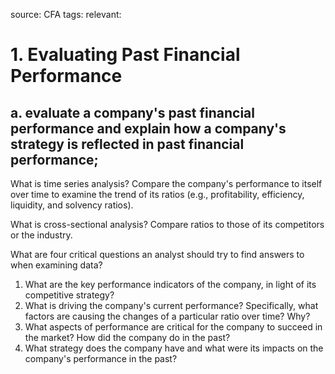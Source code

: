source: CFA
tags: 
relevant: 

# 1. Evaluating Past Financial Performance

## a. evaluate a company's past financial performance and explain how a company's strategy is reflected in past financial performance;

What is time series analysis?
Compare the company's performance to itself over time to examine the trend of its ratios (e.g., profitability, efficiency, liquidity, and solvency ratios).

What is cross-sectional analysis?
Compare ratios to those of its competitors or the industry.

What are four critical questions an analyst should try to find answers to when examining data?
1. What are the key performance indicators of the company, in light of its competitive strategy?
2. What is driving the company's current performance? Specifically, what factors are causing the changes of a particular ratio over time? Why?
3. What aspects of performance are critical for the company to succeed in the market? How did the company do in the past?
4. What strategy does the company have and what were its impacts on the company's performance in the past?

